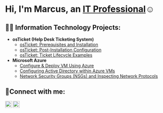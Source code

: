 <h1>Hi, I'm Marcus, an <a href="https://linkedin.com/in/marcus-jones-it">IT Professional</a>☺</h1>

<h2>👨‍💻 Information Technology Projects:</h2>

- <b>osTicket (Help Desk Ticketing System)</b>
  - [osTicket: Prerequisites and Installation](https://github.com/marcusjonesIT/osticket-prereqs)
  - [osTicket: Post-Installation Configuration](https://github.com/marcusjonesIT/post-install-config)
  - [osTicket: Ticket Lifecycle Examples](https://github.com/marcusjonesIT/ticket-lifecycle)
- <b>Microsoft Azure</b>
  - [Configure & Deploy VM Using Azure](https://github.com/marcusjonesIT/configure-vm)
  - [Configuring Active Directory within Azure VMs](https://github.com/marcusjonesIT/configure-ad)
  - [Network Security Groups (NSGs) and Inspecting Network Protocols](https://github.com/marcusjonesIT/azure-network-protocols)

<h2>🤳Connect with me:</h2>

[<img align="left" alt="Marcus | Twitter" width="22px" src="https://cdn.jsdelivr.net/npm/simple-icons@v3/icons/twitter.svg" />][twitter]
[<img align="left" alt="Marcus | LinkedIn" width="22px" src="https://cdn.jsdelivr.net/npm/simple-icons@v3/icons/linkedin.svg" />][linkedin]

[twitter]: https://twitter.com/MarcusJonesIT
[linkedin]: https://linkedin.com/in/marcus-jones-it
